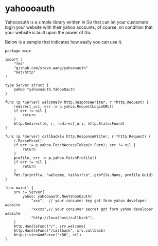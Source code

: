 yahoooauth
==========

Yahoooauth is a simple library written in Go that can let your customers login your website with their yahoo accounts, of course,  on condition that your website is built upon the power of Go.

Below is a sample that indicates how easily you can use it.

	package main
	
	import (
		"fmt"
		"github.com/steve-wang/yahoooauth"
		"net/http"
	)
	
	type Server struct {
		yahoo *yahoooauth.YahooOauth
	}
	
	func (p *Server) welcome(w http.ResponseWriter, r *http.Request) {
		redirect_uri, err := p.yahoo.RequestLoginURL()
		if err != nil {
			return
		}
		http.Redirect(w, r, redirect_uri, http.StatusFound)
	}
	
	func (p *Server) callback(w http.ResponseWriter, r *http.Request) {
		r.ParseForm()
		if err := p.yahoo.FetchAccessToken(r.Form); err != nil {
			return
		}
		profile, err := p.yahoo.FetchProfile()
		if err != nil {
			return
		}
		fmt.Fprintf(w, "welcome, %s(%s)!\n", profile.Name, profile.Guid)
	}
	
	func main() {
		srv := Server{
			yahoo: yahoooauth.NewYahooOauth(
				"xxx",	// your consumer key got form yahoo developer website
				"xxxxx",// your consumer secret got form yahoo developer website
				"http://localhost/callback"),
		}
		http.HandleFunc("/", srv.welcome)
		http.HandleFunc("/callback", srv.callback)
		http.ListenAndServe(":80", nil)
	}

